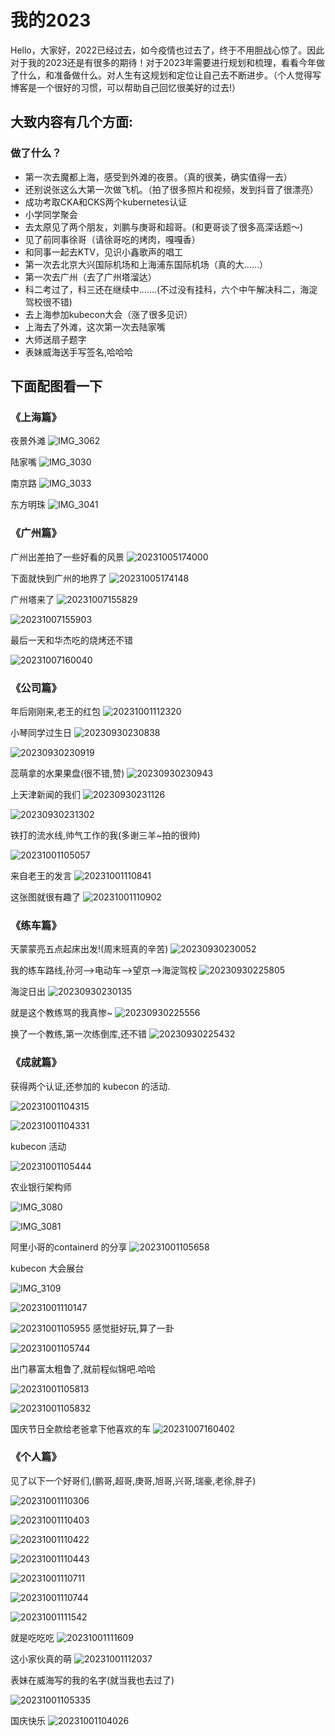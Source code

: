 # 我的2023

Hello，大家好，2022已经过去，如今疫情也过去了，终于不用胆战心惊了。因此对于我的2023还是有很多的期待！对于2023年需要进行规划和梳理，看看今年做了什么，和准备做什么。对人生有这规划和定位让自己去不断进步。（个人觉得写博客是一个很好的习惯，可以帮助自己回忆很美好的过去!）

## 大致内容有几个方面:

### 做了什么？

- 第一次去魔都上海，感受到外滩的夜景。（真的很美，确实值得一去）
- 还别说张这么大第一次做飞机。（拍了很多照片和视频，发到抖音了很漂亮）
- 成功考取CKA和CKS两个kubernetes认证
- 小学同学聚会
- 去太原见了两个朋友，刘鹏与庚哥和超哥。(和更哥谈了很多高深话题～)
- 见了前同事徐哥（请徐哥吃的烤肉，嘎嘎香）
- 和同事一起去KTV，见识小鑫歌声的唱工
- 第一次去北京大兴国际机场和上海浦东国际机场（真的大......）
- 第一次去广州（去了广州塔溜达）
- 科二考过了，科三还在继续中.......(不过没有挂科，六个中午解决科二，海淀驾校很不错)
- 去上海参加kubecon大会（涨了很多见识）
- 上海去了外滩，这次第一次去陆家嘴
- 大师送扇子题字
- 表妹威海送手写签名,哈哈哈
  
## 下面配图看一下


### **《上海篇》**

夜景外滩
![IMG_3062](https://barry-boy-1311671045.cos.ap-beijing.myqcloud.com/blogIMG_3062.jpg)

陆家嘴
![IMG_3030](https://barry-boy-1311671045.cos.ap-beijing.myqcloud.com/blogIMG_3030.jpg)

南京路
![IMG_3033](https://barry-boy-1311671045.cos.ap-beijing.myqcloud.com/blogIMG_3033.jpg)

东方明珠
![IMG_3041](https://barry-boy-1311671045.cos.ap-beijing.myqcloud.com/blogIMG_3041.jpg)


### **《广州篇》**

广州出差拍了一些好看的风景
![20231005174000](https://barry-boy-1311671045.cos.ap-beijing.myqcloud.com/blog/20231005174000.png)

下面就快到广州的地界了
![20231005174148](https://barry-boy-1311671045.cos.ap-beijing.myqcloud.com/blog/20231005174148.png)

广州塔来了
![20231007155829](https://barry-boy-1311671045.cos.ap-beijing.myqcloud.com/blog/20231007155829.png)

![20231007155903](https://barry-boy-1311671045.cos.ap-beijing.myqcloud.com/blog/20231007155903.png)


最后一天和华杰吃的烧烤还不错

![20231007160040](https://barry-boy-1311671045.cos.ap-beijing.myqcloud.com/blog/20231007160040.png)

### **《公司篇》**
年后刚刚来,老王的红包
![20231001112320](https://barry-boy-1311671045.cos.ap-beijing.myqcloud.com/blog/20231001112320.png)

小琴同学过生日
![20230930230838](https://barry-boy-1311671045.cos.ap-beijing.myqcloud.com/blog20230930230838.png)

![20230930230919](https://barry-boy-1311671045.cos.ap-beijing.myqcloud.com/blog20230930230919.png)

蕊萌拿的水果果盘(很不错,赞)
![20230930230943](https://barry-boy-1311671045.cos.ap-beijing.myqcloud.com/blog20230930230943.png)

上天津新闻的我们
![20230930231126](https://barry-boy-1311671045.cos.ap-beijing.myqcloud.com/blog20230930231126.png)

![20230930231302](https://barry-boy-1311671045.cos.ap-beijing.myqcloud.com/blog20230930231302.png)

铁打的流水线,帅气工作的我(多谢三羊~拍的很帅)

![20231001105057](https://barry-boy-1311671045.cos.ap-beijing.myqcloud.com/blog/20231001105057.png)

来自老王的发言
![20231001110841](https://barry-boy-1311671045.cos.ap-beijing.myqcloud.com/blog/20231001110841.png)

这张图就很有趣了
![20231001110902](https://barry-boy-1311671045.cos.ap-beijing.myqcloud.com/blog/20231001110902.png)

### **《练车篇》**

天蒙蒙亮五点起床出发!(周末班真的辛苦)
![20230930230052](https://barry-boy-1311671045.cos.ap-beijing.myqcloud.com/blog20230930230052.png)

我的练车路线,孙河-->电动车-->望京-->海淀驾校
![20230930225805](https://barry-boy-1311671045.cos.ap-beijing.myqcloud.com/blog20230930225805.png)

海淀日出
![20230930230135](https://barry-boy-1311671045.cos.ap-beijing.myqcloud.com/blog20230930230135.png)

就是这个教练骂的我真惨~
![20230930225556](https://barry-boy-1311671045.cos.ap-beijing.myqcloud.com/blog20230930225556.png)

换了一个教练,第一次练倒库,还不错
![20230930225432](https://barry-boy-1311671045.cos.ap-beijing.myqcloud.com/blog20230930225432.png)


### **《成就篇》**

获得两个认证,还参加的 kubecon 的活动.

![20231001104315](https://barry-boy-1311671045.cos.ap-beijing.myqcloud.com/blog/20231001104315.png)

![20231001104331](https://barry-boy-1311671045.cos.ap-beijing.myqcloud.com/blog/20231001104331.png)

kubecon 活动

![20231001105444](https://barry-boy-1311671045.cos.ap-beijing.myqcloud.com/blog/20231001105444.png)

农业银行架构师

![IMG_3080](https://barry-boy-1311671045.cos.ap-beijing.myqcloud.com/blogIMG_3080.jpg)

![IMG_3081](https://barry-boy-1311671045.cos.ap-beijing.myqcloud.com/blogIMG_3081.jpg)

阿里小哥的containerd 的分享
![20231001105658](https://barry-boy-1311671045.cos.ap-beijing.myqcloud.com/blog/20231001105658.png)

kubecon 大会展台

![IMG_3109](https://barry-boy-1311671045.cos.ap-beijing.myqcloud.com/blogIMG_3109.jpg)

![20231001110147](https://barry-boy-1311671045.cos.ap-beijing.myqcloud.com/blog/20231001110147.png)

![20231001105955](https://barry-boy-1311671045.cos.ap-beijing.myqcloud.com/blog/20231001105955.png)
感觉挺好玩,算了一卦

![20231001105744](https://barry-boy-1311671045.cos.ap-beijing.myqcloud.com/blog/20231001105744.png)

出门暴富太粗鲁了,就前程似锦吧.哈哈

![20231001105813](https://barry-boy-1311671045.cos.ap-beijing.myqcloud.com/blog/20231001105813.png)

![20231001105832](https://barry-boy-1311671045.cos.ap-beijing.myqcloud.com/blog/20231001105832.png)

国庆节日全款给老爸拿下他喜欢的车
![20231007160402](https://barry-boy-1311671045.cos.ap-beijing.myqcloud.com/blog/20231007160402.png)
### **《个人篇》**


见了以下一个好哥们,(鹏哥,超哥,庚哥,旭哥,兴哥,瑞豪,老徐,胖子)

![20231001110306](https://barry-boy-1311671045.cos.ap-beijing.myqcloud.com/blog/20231001110306.png)

![20231001110403](https://barry-boy-1311671045.cos.ap-beijing.myqcloud.com/blog/20231001110403.png)

![20231001110422](https://barry-boy-1311671045.cos.ap-beijing.myqcloud.com/blog/20231001110422.png)

![20231001110443](https://barry-boy-1311671045.cos.ap-beijing.myqcloud.com/blog/20231001110443.png)

![20231001110711](https://barry-boy-1311671045.cos.ap-beijing.myqcloud.com/blog/20231001110711.png)

![20231001110744](https://barry-boy-1311671045.cos.ap-beijing.myqcloud.com/blog/20231001110744.png)

![20231001111542](https://barry-boy-1311671045.cos.ap-beijing.myqcloud.com/blog/20231001111542.png)


就是吃吃吃
![20231001111609](https://barry-boy-1311671045.cos.ap-beijing.myqcloud.com/blog/20231001111609.png)

这小家伙真的萌
![20231001112037](https://barry-boy-1311671045.cos.ap-beijing.myqcloud.com/blog/20231001112037.png)



表妹在威海写的我的名字(就当我也去过了)

![20231001105335](https://barry-boy-1311671045.cos.ap-beijing.myqcloud.com/blog/20231001105335.png)

国庆快乐
![20231001104026](https://barry-boy-1311671045.cos.ap-beijing.myqcloud.com/blog/20231001104026.png)


